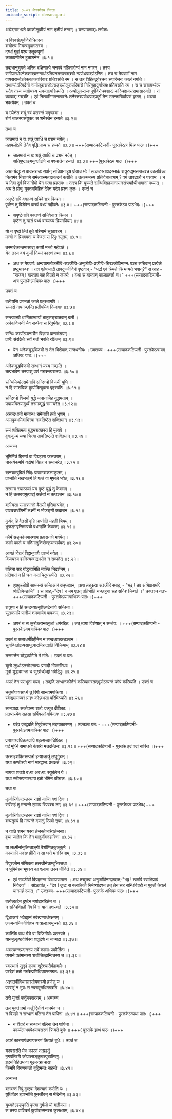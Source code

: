 ```yaml
---
title: ३-०१ मेघवर्णस्य चिन्ता
unicode_script: devanagari
---
```


अथेदमारभ्यते काकोलूकीयं नाम तृतीयं तन्त्रम् । यस्यायमाद्यः श्लोकः

न विश्वसेत्पूर्वविरोधितस्य  
शत्रोश्च मित्रत्वमुपागतस्य ।  
दग्धां गुहां पश्य उलूकपूर्णां  
काकप्रणीतेन हुताशनेन ॥३.१॥

तद्यथानुश्रुयते अस्ति दक्षिणात्ये जनपदे महिलारोप्यं नाम नगरम् । तस्य समीपस्थोऽनेकशाखासनाथोऽतिघनतरपत्रच्छन्नो न्यग्रोधपादपोऽस्ति । तत्र च मेघवर्णो नाम वायसराजोऽनेककाकपरिवारः प्रतिवसति स्म । स तत्र विहितदुर्गरचनः सपरिजनः कालं नयति । तथान्योऽरिमर्दनो नामोलूकराजोऽसङ्ख्योलूकपरिवारो गिरिगुहादुर्गाश्रयः प्रतिवसति स्म । स च रात्रावभ्येत्य सदैव तस्य न्यग्रोधस्य समन्तात्परिभ्रमति । अथोलूकराजः पूर्वविरोधवशाद्यं कञ्चिद्वायससमासादयति । तं व्यापाद्य गच्छति । एवं नित्याभिगमनाच्छनैः शनैस्तन्न्यग्रोधपादपद्दुर्गं तेन समन्तान्निर्वायसं कृतम् । अथवा भवत्येवम् । उक्तं च

य उपेक्षेत शत्रुं स्वं प्रसरन्तं यदृच्छया ।  
रोगं चालस्यसंयुक्तः स शनैस्तेन हन्यते ॥३.२॥

तथा च

जातमात्रं न यः शत्रुं व्याधिं च प्रशमं नयेत् ।  
महाबलोऽपि तेनैव वृद्धिं प्राप्य स हन्यते ॥३.३॥ +++(सम्पादकटिप्पनी- पुस्तकेऽत्र भिन्नः पाठः ।)+++

  - जातमात्रं न यः शत्रुं व्याधिं च प्रशमं नयेत् ।  
  अतिपुष्टाङ्गयुक्तोऽपि स पश्चात्तेन हन्यते ॥३.३॥ +++(पुस्तकेऽयं पाठः ।)+++

अथान्येद्युः स वायसराजः सर्वान् सचिवानाहूय प्रोवाच भोः ! उत्कटस्तावदस्माकं शत्रुरुद्यमसम्पन्नश्च कालविच्च नित्यमेव निशागमे समेत्यास्मत्पक्षकदनं करोति । तत्कथमस्य प्रतिविघातव्यम् ? वयं तावद्रात्रौ न पश्यामः । न च दिवा दुर्गं विजानीमो येन गत्वा प्रहरामः । तदत्र किं युज्यते सन्धिविग्रहयानासनसंश्रयद्वैधीभावानां मध्यात् । अथ ते प्रोचुः युक्तमभिहितं देवेन यदेष प्रश्नः कृतः । उक्तं च

अपृष्टेनापि वक्तव्यं सचिवेनात्र किंचन ।  
पृष्टेन तु विशेषेण वाच्यं पथ्यं महीपतेः ॥३.४॥  +++(सम्पादकटिप्पनी - पुस्तकेऽत्र पाठभेदः ।)+++

  - अपृष्टेनापि वक्तव्यं सचिवेनात्र किंचन ।  
  पृष्टेन तु ऋतं पथ्यं वाच्यञ्च प्रियमप्रियम् ॥४॥

यो न पृष्टो हितं ब्रूते परिणामे सुखावहम् ।  
मन्त्रो न प्रियवक्ता च केवलं स रिपुः स्मृतम् ॥३.५॥  

तस्मादेकान्तमासाद्य कार्यो मन्त्रो महीपते ।  
येन तस्य वयं कुर्मो नियमं कारणं तथा ॥३.६॥

  - अथ स मेघवर्णः अन्वयागतोज्जीवि-सञ्जीवि-अनुजीवि-प्रजीवि-चिरञ्जीविनाम्नः पञ्च सचिवान् प्रत्येकं प्रष्टुमारब्धः । तत्र एतेषामादौ तावदुज्जीविनं पृष्टवान् - "भद्र! एवं स्थिते किं मन्यते भवान्?" स आह - "राजन् ! बलवता सह विग्रहो न कार्य्यः । यथा स बलवान् कालप्रहर्त्ता च।" +++(सम्पादकटिप्पनी- अत्र पुस्तकेऽमधिकः पाठः ।)+++

उक्तं च

बलीयसि प्रणमतां काले प्रहरतामपि ।  
सम्पदो नापगच्छन्ति प्रतीपमिव निम्नगाः ॥३.७॥  

सन्त्याज्यो धार्मिकश्चार्यो भ्रातृसङ्घातवान् बली ।  
अनेकविजयी चैव सन्धेयः स रिपुर्भवेत् ॥३.८॥  

सन्धिः कार्योऽप्यनार्येण विज्ञाय प्राणसंशयम् ।  
प्राणैः संरक्षितैः सर्वं यतो भवति रक्षितम् ॥३.९॥  

  - येन अनेकयुद्धविजयी स तेन विशेषात् सन्दधनीयः ।
  उक्तञ्च - +++(सम्पादकटिप्पनी- पुस्तकेऽत्रायम् अधिकः पाठः ।)+++

अनेकयुद्धविजयी सन्धानं यस्य गच्छति ।  
तत्प्रभावेण तस्याशु वशं गच्छन्त्यरातयः ॥३.१०॥  

सन्धिमिच्छेत्समेनापि सन्दिग्धो विजयी युधि ।  
न हि सांशयिकं कुर्यादित्युवाच बृहस्पतिः ॥३.११॥  

सन्दिग्धो विजयो युद्धे जनानामिह युद्ध्यताम् ।  
उपायत्रितयादूर्ध्वं तस्माद्युद्धं समाचरेत् ॥३.१२॥  

असन्दधानो मानान्धः समेनापि हतो भृशम् ।  
आमकुम्भमिवाभित्त्वा नावतिष्ठेत शक्तिमान् ॥३.१३॥  

समं शक्तिमता युद्धमशक्तस्य हि मृत्यवे ।  
वृषत्कुम्भं यथा भित्त्वा तावत्तिष्ठति शक्तिमान् ॥३.१४॥

अन्यच्च

भूमिर्मित्रं हिरण्यं वा विग्रहस्य फलत्रयम् ।  
नास्त्येकमपि यद्येषां विग्रहं न समाचरेत् ॥३.१५॥  

खनन्नाखुबिलं सिंहः पाषाणशकलाकुलम् ।  
प्राप्नोति नखभङ्गं हि फलं वा मूषको भवेत् ॥३.१६॥  

तस्मान्न स्यात्फलं यत्र दुष्टं युद्धं तु केवलम् ।  
न हि तत्स्वयमुत्पाद्यं कर्तव्यं न कथञ्चन ॥३.१७॥  

बलीयसा समाक्रान्तो वैतसीं वृत्तिमाश्रयेत् ।  
वाञ्छन्नभ्रंशिनीं लक्ष्मीं न भौजङ्गी कदाचन ॥३.१८॥  

कुर्वन् हि वैतसीं वृत्तिं प्राप्नोति महतीं श्रियम् ।  
भुजङ्गवृत्तिमापन्नो वधमर्हति केवलम् ॥३.१९॥  

कौर्मं सङ्कोचमास्थाय प्रहारानपि मर्षयेत् ।  
काले काले च मतिमानुत्तिष्ठेत्कृष्णसर्पवत् ॥३.२०॥  

आगतं विग्रहं विद्वानुपायैः प्रशमं नयेत् ।  
विजयस्य ह्यनित्यत्वाद्रभसेन न सम्पतेत् ॥३.२१॥  

बलिना सह योद्धव्यमिति नास्ति निदर्शनम् ।  
प्रतिवातं न हि घनः कदाचिदुपसर्पति ॥३.२२॥  

  - एवमुज्जीवी साममन्त्रं सन्धिकारं क्लृप्तवान् ।अथ तच्छ्रुत्वा सञ्जीविनमाह, - "भद्र ! तव अभिप्रायमपि श्रोतिमिच्छामि" । स आह,-"देव ! न मम एतत् प्रतिभाति यच्छत्रुणा सह सन्धिः क्रियते ।"
  उक्तञ्च यतः-  +++(सम्पादकटिप्पनी - पुस्तकेऽयमत्राधिकः पाठः ।)+++


शत्रुणा न हि सन्दध्यात्सुश्लिष्टेनापि सन्धिना ।  
सुतप्तमपि पानीयं शमयत्येव पावकम् ॥३.२३॥

  - अपरं च स क्रूरोऽत्यन्तलुब्धो धर्मरहितः । तत् त्वया विशेषात् न सन्धेयः । +++(सम्पादकटिप्पनी - पुस्तकेऽयमत्राधिकः पाठः ।)+++


उक्तं च
सत्यधर्मविहीनेन न सन्दध्यात्कथञ्चन ।  
सुगन्धितोऽप्यसाधुत्वादचिराद्याति विक्रियाम् ॥३.२४॥

तस्मात्तेन योद्धव्यमिति मे मतिः । उक्तं च यतः

क्रूरो लुब्धोऽलसोऽसत्यः प्रमादी भीरुरस्थिरः ।  
मूढो युद्धावमन्ता च सुखोच्छेद्यो भवेद्रिपुः ॥३.२५॥

अपरं तेन पराभूता वयम् । तद्यदि सन्धानकीर्तनं करिष्यामस्तद्भूयोऽत्यन्तं कोपं करिष्यति । उक्तं च

चतुर्थोपायसाध्ये तु रिपौ सान्त्वमपक्रिया ।  
स्वेद्यमामज्वरं प्राज्ञः कोऽम्भसा परिषिञ्चति ॥३.२६॥  

सामवादाः सकोपस्य शत्रोः प्रत्युत दीपिकाः ।  
प्रतप्तस्येव सहसा सर्पिषस्तोयबिन्दवः ॥३.२७॥  

  - यदेव एतद्वदति रिपुर्बलवान् तदप्यकारणम् । उक्तञ्च यतः -  +++(सम्पादकटिप्पनी-  पुस्तकेऽयमत्राधिकः पाठः ।)+++


प्रमाणाभ्यधिकस्यापि महत्सत्त्वमधिष्ठितः ।  
पदं मूर्ध्नि समाधत्ते केसरी मत्तदन्तिनः ॥३.२८॥  +++(सम्पादकटिप्पनी - पुस्तके इदं पद्यं नास्ति ।)+++

उत्साहशक्तिसम्पन्नो हन्याच्छत्रुं लघुर्गुरुम् ।  
यथा कण्ठीरवो नागं भारद्वाजः प्रचक्षते ॥३.२९॥  

मायया शत्रवो वध्या अवध्याः स्युर्बलेन ये ।  
यथा स्त्रीरूपमास्थाय हतो भीमेन कीचकः ॥३.३०॥

तथा च

मृत्योरिवोग्रदण्डस्य राज्ञो यान्ति वशं द्विषः ।  
सर्वंसहं तु मन्यन्ते तृणाय रिपवश्च तम् ॥३.३१॥  +++(सम्पादकटिप्पनी - पुस्तकेऽत्र पाठभेदः)+++

मृत्योरिवोग्रदण्डस्य राज्ञो यान्ति वशं द्विषः ।  
शष्पतुल्यं हि मन्यन्ते दयालुं रिपवो नृपम् ॥३.३१॥

न याति शमनं यस्य तेजस्तेजस्वितेजसा।  
वृथा जातेन किं तेन मातुर्यौवनहारिणा ॥३.३२॥  

या लक्ष्मीर्नानुलिप्ताङ्गी वैर्शोणितकुङ्कुमैः ।  
कान्तापि मनसः प्रीतिं न सा धत्ते मनस्विनाम् ॥३.३३॥  

रिपुरक्तेन संसिक्ता तत्स्त्रीनेत्राम्बुभिस्तथा ।  
न भूमिर्यस्य भूपस्य का श्लाघा तस्य जीविते ॥३.३४॥  

  - एवं सञ्जीवी विग्रहमन्त्रं विज्ञापयामास । अथ तच्छ्रुत्वा अनुजीविनमपृच्छत्-"भद्र ! त्वमपि स्वाभिप्रायं निवेदय" । सोऽब्रवीत् - "देव ! दुष्टः स बलाधिको निर्मर्य्यादश्च तत् तेन सह सन्धिविग्रहौ न युक्तौ केवलं यानमर्हं स्यात् ।" उक्तञ्च-  +++(सम्पादकटिप्पनी- पुस्तके अधिकः पाठः ।)+++

बलोत्कटेन दुष्टेन मर्यादारहितेन च ।  
न सन्धिविग्रहौ नैव विना यानं प्रशस्यते ॥३.३५॥  

द्विधाकारं भवेद्यानं भवेत्प्राणार्थरक्षणम् ।  
एकमन्यज्जिगीषोश्च यात्रालक्षणमुच्यते ॥३.३६॥  

कार्त्तिके वाथ चैत्रे वा विजिगीषोः प्रशस्यते ।  
यानमुत्कृष्टवीर्यस्य शत्रुदेशे न चान्यदा ॥३.३७॥  

अवस्कन्दप्रदानस्य सर्वे कालाः प्रकीर्तिताः ।  
व्यसने वर्तमानस्य शत्रोच्छिद्रान्वितस्य च ॥३.३८॥  

स्वस्थानं सुदृढं कृत्वा शूरैश्चातैर्महाबलैः ।  
परदेशं ततो गच्छेत्प्रणिधिव्याप्तमग्रतः ॥३.३९॥  

अज्ञातवीविधासारतोयशस्यो व्रजेत्तु यः ।  
परराष्ट्रं न भूयः स स्वराष्ट्रमधिगच्छति ॥३.४०॥

तत्ते युक्तं कर्तुमपसरणम् । अन्यच्च

तन्न युक्तं प्रभो कर्तुं द्वितीयं यानमेव च ।  
न विग्रहो न सन्धानं बलिना तेन पापिना ॥३.४१॥ +++(सम्पादकटिप्पनी - पुस्तकेऽन्यथा पाठः ।)+++

  - न विग्रहं न सन्धानं बलिना तेन पापिना ।  
  कार्य्यलाभमपेक्ष्यापसरणं क्रियते बुधैः ॥  +++( पुस्तके इत्थं पाठः ।)+++

अपरं कारणापेक्षयापसरणं क्रियते बुधैः । उक्तं च

यदपसरति मेषः कारणं तत्प्रहर्तुं  
मृगपतिरपि कोपात्सङ्कुचत्युत्पतिष्णुः ।  
हृदयनिहितभावा गूढमन्त्रप्रचाराः  
किमपि विगणयन्तो बुद्धिमन्तः सहन्ते ॥३.४२॥

अन्यच्च

बलवन्तं रिपुं दृष्ट्वा देशत्यागं करोति यः ।  
युधिष्ठिर इवाप्नोति पुनर्जीवन् स मेदिनीम् ॥३.४३॥  

युध्यतेऽहङ्कृतिं कृत्वा दुर्बलो यो बलीयसा ।  
स तस्य वाञ्छितं कुर्यादात्मनश्च कुलक्षयम् ॥३.४४॥
